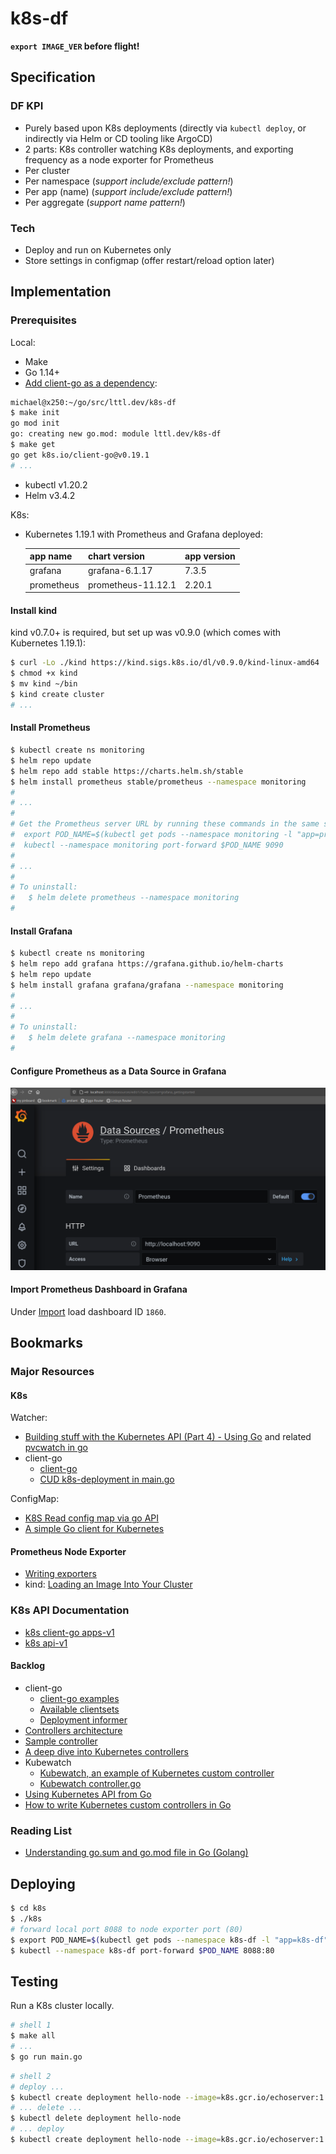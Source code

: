 # k8s-df

**`export IMAGE_VER` before flight!**

## Specification

### DF KPI

- Purely based upon K8s deployments (directly via `kubectl deploy`, or indirectly via Helm or CD tooling like ArgoCD)
- 2 parts: K8s controller watching K8s deployments, and exporting frequency as a node exporter for Prometheus
- Per cluster
- Per namespace (*support include/exclude pattern!*)
- Per app (name) (*support include/exclude pattern!*)
- Per aggregate (*support name pattern!*)

### Tech

- Deploy and run on Kubernetes only
- Store settings in configmap (offer restart/reload option later)

## Implementation

### Prerequisites

Local:

- Make
- Go 1.14+
- [Add client-go as a dependency](https://github.com/jtestard/client-go/blob/master/INSTALL.md#add-client-go-as-a-dependency):

```bash
michael@x250:~/go/src/lttl.dev/k8s-df
$ make init
go mod init
go: creating new go.mod: module lttl.dev/k8s-df
$ make get
go get k8s.io/client-go@v0.19.1
# ...
```

- kubectl v1.20.2
- Helm v3.4.2

K8s:

- Kubernetes 1.19.1 with Prometheus and Grafana deployed:
  
  | app name | chart version | app version |
  | --- | --- | --- |
  | grafana | grafana-6.1.17 | 7.3.5 |
  | prometheus | prometheus-11.12.1 | 2.20.1 |

#### Install kind

kind v0.7.0+ is required, but set up was v0.9.0 (which comes with Kubernetes 1.19.1):

```bash
$ curl -Lo ./kind https://kind.sigs.k8s.io/dl/v0.9.0/kind-linux-amd64
$ chmod +x kind
$ mv kind ~/bin
$ kind create cluster
# ...
```

#### Install Prometheus

```bash
$ kubectl create ns monitoring
$ helm repo update
$ helm repo add stable https://charts.helm.sh/stable
$ helm install prometheus stable/prometheus --namespace monitoring
#
# ...
#
# Get the Prometheus server URL by running these commands in the same shell:
#  export POD_NAME=$(kubectl get pods --namespace monitoring -l "app=prometheus,component=server" -o jsonpath="{.items[0].metadata.name}")
#  kubectl --namespace monitoring port-forward $POD_NAME 9090
#
# ...
#
# To uninstall:
#   $ helm delete prometheus --namespace monitoring
#
```

#### Install Grafana

```bash
$ kubectl create ns monitoring
$ helm repo add grafana https://grafana.github.io/helm-charts
$ helm repo update
$ helm install grafana grafana/grafana --namespace monitoring
#
# ...
#
# To uninstall:
#   $ helm delete grafana --namespace monitoring
#
```

#### Configure Prometheus as a Data Source in Grafana

![Connect Grafana Prometheus](prometheus_as_data_source_in_grafana.png)

#### Import Prometheus Dashboard in Grafana

Under [Import](http://localhost:3000/dashboard/import) load dashboard ID `1860`.

## Bookmarks

### Major Resources

#### K8s

Watcher:

- [Building stuff with the Kubernetes API (Part 4) - Using Go](https://medium.com/programming-kubernetes/building-stuff-with-the-kubernetes-api-part-4-using-go-b1d0e3c1c899) and related [pvcwatch in go](https://github.com/vladimirvivien/k8s-client-examples/blob/master/go/pvcwatch/main.go)
- client-go
  - [client-go](https://github.com/kubernetes/client-go)
  - [CUD k8s-deployment in main.go](https://github.com/kubernetes/client-go/blob/master/examples/create-update-delete-deployment/main.go)

ConfigMap:

- [K8S Read config map via go API](https://stackoverflow.com/questions/59234194/k8s-read-config-map-via-go-api)
- [A simple Go client for Kubernetes](https://github.com/ericchiang/k8s#a-simple-go-client-for-kubernetes)

#### Prometheus Node Exporter

- [Writing exporters](https://prometheus.io/docs/instrumenting/writing_exporters/)
- kind: [Loading an Image Into Your Cluster](https://kind.sigs.k8s.io/docs/user/quick-start/#loading-an-image-into-your-cluster)

### K8s API Documentation

- [k8s client-go apps-v1](https://godoc.org/k8s.io/client-go/kubernetes/typed/apps/v1)
- [k8s api-v1](https://godoc.org/k8s.io/api/core/v1)

#### Backlog

- client-go
  - [client-go examples](https://github.com/kubernetes/client-go/tree/master/examples)
  - [Available clientsets](https://github.com/kubernetes/client-go/blob/master/kubernetes/clientset.go)
  - [Deployment informer](https://github.com/kubernetes/client-go/blob/master/informers/apps/v1/deployment.go)
- [Controllers architecture](https://kubernetes.io/docs/concepts/architecture/controller/)
- [Sample controller](https://github.com/kubernetes/sample-controller)
- [A deep dive into Kubernetes controllers](https://engineering.bitnami.com/articles/a-deep-dive-into-kubernetes-controllers.html)
- Kubewatch
  - [Kubewatch, an example of Kubernetes custom controller](https://engineering.bitnami.com/articles/kubewatch-an-example-of-kubernetes-custom-controller.html)
  - [Kubewatch controller.go](https://github.com/bitnami-labs/kubewatch/blob/master/pkg/controller/controller.go)
- [Using Kubernetes API from Go](https://rancher.com/using-kubernetes-api-go-kubecon-2017-session-recap)
- [How to write Kubernetes custom controllers in Go](https://medium.com/speechmatics/how-to-write-kubernetes-custom-controllers-in-go-8014c4a04235)

### Reading List

- [Understanding go.sum and go.mod file in Go (Golang)](https://golangbyexample.com/go-mod-sum-module/)

## Deploying

```bash
$ cd k8s
$ ./k8s
# forward local port 8088 to node exporter port (80)
$ export POD_NAME=$(kubectl get pods --namespace k8s-df -l "app=k8s-df" -o jsonpath="{.items[0].metadata.name}")
$ kubectl --namespace k8s-df port-forward $POD_NAME 8088:80
```

## Testing

Run a K8s cluster locally.

```bash
# shell 1
$ make all
# ...
$ go run main.go
```

```bash
# shell 2
# deploy ...
$ kubectl create deployment hello-node --image=k8s.gcr.io/echoserver:1.4
# ... delete ...
$ kubectl delete deployment hello-node
# ... deploy
$ kubectl create deployment hello-node --image=k8s.gcr.io/echoserver:1.4
```
